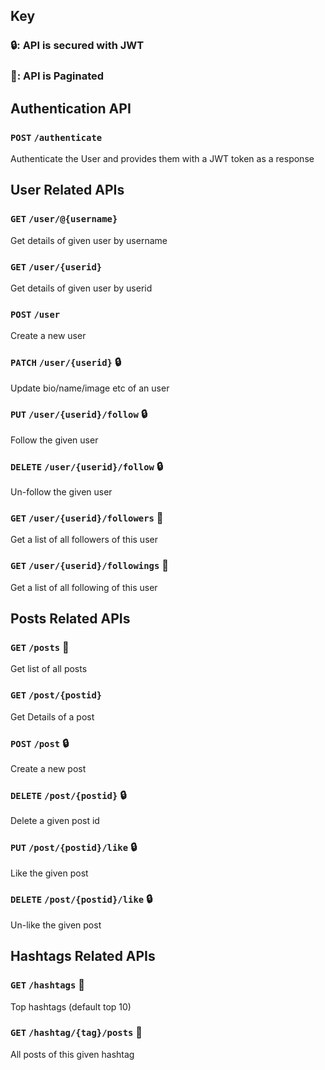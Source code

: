 ## Key

### 🔒: API is secured with JWT

### 📃: API is Paginated



## Authentication API

### `POST` `/authenticate`
Authenticate the User and provides them with a JWT token as a response



## User Related APIs

### `GET` `/user/@{username}`
Get details of given user by username

### `GET` `/user/{userid}`
Get details of given user by userid

### `POST` `/user`
Create a new user

### `PATCH` `/user/{userid}` 🔒 
Update bio/name/image etc of an user

### `PUT` `/user/{userid}/follow` 🔒 
Follow the given user

### `DELETE` `/user/{userid}/follow` 🔒 
Un-follow the given user

### `GET` `/user/{userid}/followers` 📃 
Get a list of all followers of this user

### `GET` `/user/{userid}/followings` 📃 
Get a list of all following of this user



## Posts Related APIs

### `GET` `/posts` 📃 
Get list of all posts

### `GET` `/post/{postid}`
Get Details of a post

### `POST` `/post` 🔒 
Create a new post

### `DELETE` `/post/{postid}` 🔒 
Delete a given post id

### `PUT` `/post/{postid}/like` 🔒 
Like the given post

### `DELETE` `/post/{postid}/like` 🔒 
Un-like the given post



## Hashtags Related APIs

### `GET` `/hashtags` 📃 
Top hashtags (default top 10)

### `GET` `/hashtag/{tag}/posts` 📃 
All posts of this given hashtag